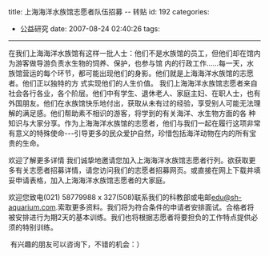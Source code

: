 title: 上海海洋水族馆志愿者队伍招募 -- 转贴
id: 192
categories:
  - 公益研究
date: 2007-08-24 02:40:26
tags:
---

<div id="msgcns!9697D6160EFEBC17!1205" class="bvMsg">

在我们上海海洋水族馆有这样一批人士：他们不是水族馆的员工，但他们却在馆内为游客做导游负责水生物的饲养、保护，也参与馆
内的行政工作……每一天，水族馆营运的每个环节，都可能出现他们的身影。他们就是上海海洋水族馆的志愿者。他们正以独特的方
式实现他们的人生价值。 
我们上海海洋水族馆志愿者来自社会各行各业，各个阶层。他们中有学生、退休老人、家庭主妇、在职人士，也有外国朋友。他们在水族馆快乐地付出，获取从未有过的经验，享受别人可能无法理解的满足感。他们帮助素不相识的游客，将学到的有关海洋、水生物方面的各
种知识与大家分享。作为上海海洋水族馆的志愿者，他们与我们一起在履行这项非常有意义的特殊使命---引导更多的民众爱护自然，珍惜包括海洋动物在内的所有宝贵的生命。  <p>欢迎了解更多详情
我们诚挚地邀请您加入上海海洋水族馆志愿者行列。欲获取更多有关志愿者招募详情，请您访问我们的志愿者招募网页。或直接在网上下载并填妥申请表格，加入上海海洋水族馆志愿者的大家庭。  <p>欢迎您致电(021) 58779988 x 327(508)联系我们的科教部或电邮[edu@sh-aquarium.com](mailto:edu@sh-aquarium.com).索取更多资料。我们将为符合条件的申请者安排面试。合格者将被安排进行为期2天的基本训练。我们也将根据志愿者将要担负的工作特点提供必须的特别训练。  <p> 有兴趣的朋友可以咨询下，不错的机会：）
</div>
